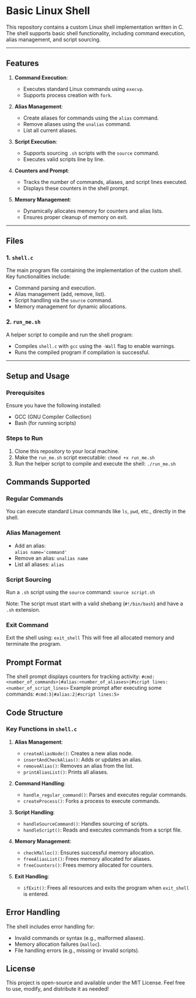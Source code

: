 # Basic Linux Shell
This repository contains a custom Linux shell implementation written in C. The shell supports basic shell functionality, including command execution, alias management, and script sourcing.

---

## Features

1. **Command Execution**:
   - Executes standard Linux commands using `execvp`.
   - Supports process creation with `fork`.

2. **Alias Management**:
   - Create aliases for commands using the `alias` command.
   - Remove aliases using the `unalias` command.
   - List all current aliases.

3. **Script Execution**:
   - Supports sourcing `.sh` scripts with the `source` command.
   - Executes valid scripts line by line.

4. **Counters and Prompt**:
   - Tracks the number of commands, aliases, and script lines executed.
   - Displays these counters in the shell prompt.

5. **Memory Management**:
   - Dynamically allocates memory for counters and alias lists.
   - Ensures proper cleanup of memory on exit.

---

## Files

### 1. `shell.c`
The main program file containing the implementation of the custom shell. Key functionalities include:
- Command parsing and execution.
- Alias management (add, remove, list).
- Script handling via the `source` command.
- Memory management for dynamic allocations.

### 2. `run_me.sh`
A helper script to compile and run the shell program:
- Compiles `shell.c` with `gcc` using the `-Wall` flag to enable warnings.
- Runs the compiled program if compilation is successful.

---

## Setup and Usage

### Prerequisites
Ensure you have the following installed:
- GCC (GNU Compiler Collection)
- Bash (for running scripts)

### Steps to Run
1. Clone this repository to your local machine.
2. Make the `run_me.sh` script executable:
``` chmod +x run_me.sh ```
3. Run the helper script to compile and execute the shell:
``` ./run_me.sh ```

## Commands Supported

### Regular Commands
You can execute standard Linux commands like `ls`, `pwd`, etc., directly in the shell.

### Alias Management
- Add an alias:  
``` alias name='command' ```
- Remove an alias: 
``` unalias name ```
- List all aliases:
``` alias ```

### Script Sourcing
Run a `.sh` script using the `source` command:
``` source script.sh ```

Note: The script must start with a valid shebang (`#!/bin/bash`) and have a `.sh` extension.

### Exit Command
Exit the shell using:
``` exit_shell ```
This will free all allocated memory and terminate the program.

## Prompt Format
The shell prompt displays counters for tracking activity:
``` #cmd:<number_of_commands>|#alias:<number_of_aliases>|#script lines:<number_of_script_lines> ```
Example prompt after executing some commands:
``` #cmd:3|#alias:2|#script lines:5> ```

## Code Structure

### Key Functions in `shell.c`
1. **Alias Management**:
   - `createAliasNode()`: Creates a new alias node.
   - `insertAndCheckAlias()`: Adds or updates an alias.
   - `removeAlias()`: Removes an alias from the list.
   - `printAliasList()`: Prints all aliases.

2. **Command Handling**:
   - `handle_regular_command()`: Parses and executes regular commands.
   - `createProcess()`: Forks a process to execute commands.

3. **Script Handling**:
   - `handleSourceCommand()`: Handles sourcing of scripts.
   - `handleScript()`: Reads and executes commands from a script file.

4. **Memory Management**:
   - `checkMalloc()`: Ensures successful memory allocation.
   - `freeAliasList()`: Frees memory allocated for aliases.
   - `freeCounters()`: Frees memory allocated for counters.

5. **Exit Handling**:
   - `ifExit()`: Frees all resources and exits the program when `exit_shell` is entered.

## Error Handling
The shell includes error handling for:
- Invalid commands or syntax (e.g., malformed aliases).
- Memory allocation failures (`malloc`).
- File handling errors (e.g., missing or invalid scripts).

## License
This project is open-source and available under the MIT License. Feel free to use, modify, and distribute it as needed!
